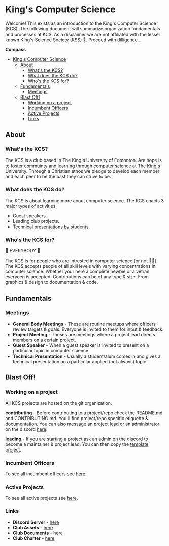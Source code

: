# King's Computer Science

Welcome! This exists as an introduction to the King's Computer Science (KCS). The following document will summarize organization fundamentals and processes at KCS. As a disclaimer we are not affiliated with the lesser known King's Science Society (KSS) 🤮. Proceed with dilligence...

**Compass**
- [King's Computer Science](#kings-computer-science)
	- [About](#about)
		- [What's the KCS?](#whats-the-kcs)
		- [What does the KCS do?](#what-does-the-kcs-do)
		- [Who's the KCS for?](#whos-the-kcs-for)
	- [Fundamentals](#fundamentals)
		- [Meetings](#meetings)
	- [Blast Off!](#blast-off)
		- [Working on a project](#working-on-a-project)
		- [Incumbent Officers](#incumbent-officers)
		- [Active Projects](#active-projects)
		- [Links](#links)

## About

### What's the KCS?

The KCS is a club based in The King's University of Edmonton. Are hope is to foster commuinty and learning through computer science at The King's University. Through a Christian ethos we pledge to develop each member and each peer to be the bast they can strive to be.

### What does the KCS do?

The KCS is about learning more about computer science. The KCS enacts 3 major types of activities.
* Guest speakers.
* Leading club projects.
* Technical presentations by students.

### Who's the KCS for?

🤩 EVERYBODY 🤩

The KCS is for people who are intrested in computer science (or not 🤷‍♂️). The KCS accepts people of all skill levels with varying concentrations in computer science. Whether your here a complete newbie or a vetran everyoen is accepted. Contributions can be of any type & size. From graphics & design to documentation & code.

## Fundamentals

### Meetings
- **General Body Meetings** - These are routine meetups where officers review targets & goals. Everyone is invited to them for input & feedback.
- **Project Meeting** - Theses are meetings where a project lead directs members on a certain project.
- **Guest Speaker** - When a guest speaker is invited to present on a particular topic in computer science.
- **Technical Presentation** - Usually a student/alum comes in and gives a technical presentation on a particular applied (not always) topic.

## Blast Off!

### Working on a project

All KCS projects are hosted on the git organization.

**contributing** - Before contributing to a project/repo check the README.md and CONTRIBUTING.md. You'll find project/repo specific etiquette & documentation. You can also message an project lead or an administrator on the discord [here](https://discord.gg/bpyCxnR).

**leading** - If you are starting a project ask an admin on the [discord](https://discord.gg/bpyCxnR) to become a maintainer & project lead. You can then copy the [template project](https://github.com/TKUCSC/club-template).

### Incumbent Officers

To see all incumbent officers see [here](ACTIVE.md#officers).

### Active Projects

To see all active projects see [here](ACTIVE.md#projects).

### Links

- **Discord Server** - [here](https://github.com/TKUCSC/club-template)
- **Club Assets** - [here](https://github.com/TKUCSC/club-assets)
- **Club Documents** - [here](https://github.com/TKUCSC/club-documents)
- **Club Charter** - [here](https://github.com/TKUCSC/charter)
